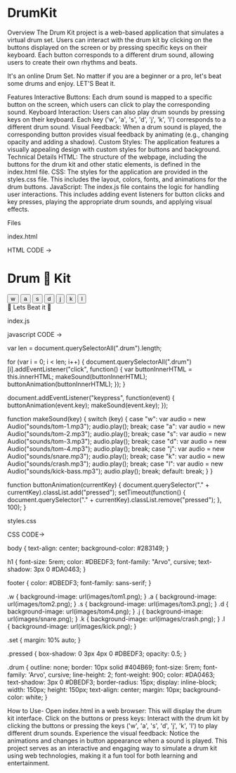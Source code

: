 # DrumKit
Overview
The Drum Kit project is a web-based application that simulates a virtual drum set. Users can interact with the drum kit by clicking on the buttons displayed on the screen or by pressing specific keys on their keyboard. Each button corresponds to a different drum sound, allowing users to create their own rhythms and beats.

It's an online Drum Set. No matter if you are a beginner or a pro, let's beat some drums and enjoy. LET'S Beat it.

Features
Interactive Buttons: Each drum sound is mapped to a specific button on the screen, which users can click to play the corresponding sound.
Keyboard Interaction: Users can also play drum sounds by pressing keys on their keyboard. Each key ('w', 'a', 's', 'd', 'j', 'k', 'l') corresponds to a different drum sound.
Visual Feedback: When a drum sound is played, the corresponding button provides visual feedback by animating (e.g., changing opacity and adding a shadow).
Custom Styles: The application features a visually appealing design with custom styles for buttons and background.
Technical Details
HTML: The structure of the webpage, including the buttons for the drum kit and other static elements, is defined in the index.html file.
CSS: The styles for the application are provided in the styles.css file. This includes the layout, colors, fonts, and animations for the drum buttons.
JavaScript: The index.js file contains the logic for handling user interactions. This includes adding event listeners for button clicks and key presses, playing the appropriate drum sounds, and applying visual effects.

Files


index.html

HTML CODE ->

<!DOCTYPE html>
<html lang="en" dir="ltr">
<head>
  <meta charset="utf-8">
  <title>Drum Kit</title>
  <link rel="stylesheet" href="styles.css">
  <link href="https://fonts.googleapis.com/css?family=Arvo" rel="stylesheet">
</head>
<body>
  <h1 id="title">Drum 🥁 Kit</h1>
  <div class="set">
    <button class="w drum">w</button>
    <button class="a drum">a</button>
    <button class="s drum">s</button>
    <button class="d drum">d</button>
    <button class="j drum">j</button>
    <button class="k drum">k</button>
    <button class="l drum">l</button>
  </div>
  <script src="index.js"></script>
  <footer>🥁 Lets Beat it 🥁</footer>
</body>
</html>


index.js

javascript CODE ->


var len = document.querySelectorAll(".drum").length;

for (var i = 0; i < len; i++) {
    document.querySelectorAll(".drum")[i].addEventListener("click", function() {
        var buttonInnerHTML = this.innerHTML;
        makeSound(buttonInnerHTML);
        buttonAnimation(buttonInnerHTML);
    });
}

document.addEventListener("keypress", function(event) {
    buttonAnimation(event.key);
    makeSound(event.key);
});

function makeSound(key) {
    switch (key) {
        case "w": var audio = new Audio("sounds/tom-1.mp3"); audio.play(); break;
        case "a": var audio = new Audio("sounds/tom-2.mp3"); audio.play(); break;
        case "s": var audio = new Audio("sounds/tom-3.mp3"); audio.play(); break;
        case "d": var audio = new Audio("sounds/tom-4.mp3"); audio.play(); break;
        case "j": var audio = new Audio("sounds/snare.mp3"); audio.play(); break;
        case "k": var audio = new Audio("sounds/crash.mp3"); audio.play(); break;
        case "l": var audio = new Audio("sounds/kick-bass.mp3"); audio.play(); break;
        default: break;
    }
}

function buttonAnimation(currentKey) {
    document.querySelector("." + currentKey).classList.add("pressed");
    setTimeout(function() {
        document.querySelector("." + currentKey).classList.remove("pressed");
    }, 100);
}






styles.css

CSS CODE->

body {
  text-align: center;
  background-color: #283149;
}

h1 {
  font-size: 5rem;
  color: #DBEDF3;
  font-family: "Arvo", cursive;
  text-shadow: 3px 0 #DA0463;
}

footer {
  color: #DBEDF3;
  font-family: sans-serif;
}

.w { background-image: url(images/tom1.png); }
.a { background-image: url(images/tom2.png); }
.s { background-image: url(images/tom3.png); }
.d { background-image: url(images/tom4.png); }
.j { background-image: url(images/snare.png); }
.k { background-image: url(images/crash.png); }
.l { background-image: url(images/kick.png); }

.set {
  margin: 10% auto;
}

.pressed {
  box-shadow: 0 3px 4px 0 #DBEDF3;
  opacity: 0.5;
}

.drum {
  outline: none;
  border: 10px solid #404B69;
  font-size: 5rem;
  font-family: 'Arvo', cursive;
  line-height: 2;
  font-weight: 900;
  color: #DA0463;
  text-shadow: 3px 0 #DBEDF3;
  border-radius: 15px;
  display: inline-block;
  width: 150px;
  height: 150px;
  text-align: center;
  margin: 10px;
  background-color: white;
}

How to Use-
Open index.html in a web browser: This will display the drum kit interface.
Click on the buttons or press keys: Interact with the drum kit by clicking the buttons or pressing the keys ('w', 'a', 's', 'd', 'j', 'k', 'l') to play different drum sounds.
Experience the visual feedback: Notice the animations and changes in button appearance when a sound is played.
This project serves as an interactive and engaging way to simulate a drum kit using web technologies, making it a fun tool for both learning and entertainment.
